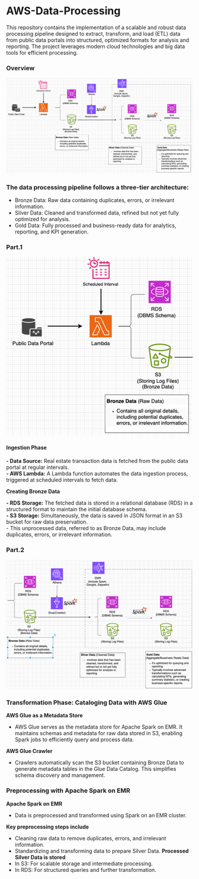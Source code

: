# AWS-Data-Processing
This repository contains the implementation of a scalable and robust data processing pipeline designed to extract, transform, and load (ETL) data from public data portals into structured, optimized formats for analysis and reporting. The project leverages modern cloud technologies and big data tools for efficient processing.


### Overview

![](images/overview.png)
### The data processing pipeline follows a three-tier architecture:
- Bronze Data: Raw data containing duplicates, errors, or irrelevant information.
- Silver Data: Cleaned and transformed data, refined but not yet fully optimized for analysis.
- Gold Data: Fully processed and business-ready data for analytics, reporting, and KPI generation.

### Part.1

![](images/part1.png)

#### Ingestion Phase

**- Data Source:** Real estate transaction data is fetched from the public data portal at regular intervals.  
**- AWS Lambda:** A Lambda function automates the data ingestion process, triggered at scheduled intervals to fetch data.

**Creating Bronze Data**

**- RDS Storage:** The fetched data is stored in a relational database (RDS) in a structured format to maintain the initial database schema.  
**- S3 Storage:** Simultaneously, the data is saved in JSON format in an S3 bucket for raw data preservation.  
    - This unprocessed data, referred to as Bronze Data, may include duplicates, errors, or irrelevant information.

### Part.2

![](images/part2.png)
### Transformation Phase: Cataloging Data with AWS Glue

**AWS Glue as a Metadata Store**
- AWS Glue serves as the metadata store for Apache Spark on EMR. It maintains schemas and metadata for raw data stored in S3, enabling Spark jobs to efficiently query and process data.

**AWS Glue Crawler**
- Crawlers automatically scan the S3 bucket containing Bronze Data to generate metadata tables in the Glue Data Catalog. This simplifies schema discovery and management.

### Preprocessing with Apache Spark on EMR

**Apache Spark on EMR**
 - Data is preprocessed and transformed using Spark on an EMR cluster.

**Key preprocessing steps include**
- Cleaning raw data to remove duplicates, errors, and irrelevant information.
- Standardizing and transforming data to prepare Silver Data.
**Processed Silver Data is stored**
- In S3: For scalable storage and intermediate processing.
- In RDS: For structured queries and further transformation.